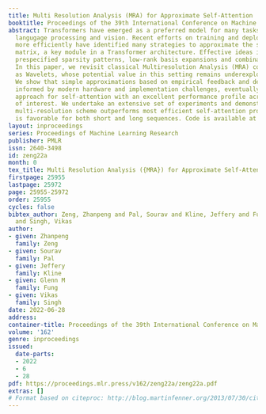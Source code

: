 ```yaml
---
title: Multi Resolution Analysis (MRA) for Approximate Self-Attention
booktitle: Proceedings of the 39th International Conference on Machine Learning
abstract: Transformers have emerged as a preferred model for many tasks in natural
  langugage processing and vision. Recent efforts on training and deploying Transformers
  more efficiently have identified many strategies to approximate the self-attention
  matrix, a key module in a Transformer architecture. Effective ideas include various
  prespecified sparsity patterns, low-rank basis expansions and combinations thereof.
  In this paper, we revisit classical Multiresolution Analysis (MRA) concepts such
  as Wavelets, whose potential value in this setting remains underexplored thus far.
  We show that simple approximations based on empirical feedback and design choices
  informed by modern hardware and implementation challenges, eventually yield a MRA-based
  approach for self-attention with an excellent performance profile across most criteria
  of interest. We undertake an extensive set of experiments and demonstrate that this
  multi-resolution scheme outperforms most efficient self-attention proposals and
  is favorable for both short and long sequences. Code is available at \url{https://github.com/mlpen/mra-attention}.
layout: inproceedings
series: Proceedings of Machine Learning Research
publisher: PMLR
issn: 2640-3498
id: zeng22a
month: 0
tex_title: Multi Resolution Analysis ({MRA}) for Approximate Self-Attention
firstpage: 25955
lastpage: 25972
page: 25955-25972
order: 25955
cycles: false
bibtex_author: Zeng, Zhanpeng and Pal, Sourav and Kline, Jeffery and Fung, Glenn M
  and Singh, Vikas
author:
- given: Zhanpeng
  family: Zeng
- given: Sourav
  family: Pal
- given: Jeffery
  family: Kline
- given: Glenn M
  family: Fung
- given: Vikas
  family: Singh
date: 2022-06-28
address:
container-title: Proceedings of the 39th International Conference on Machine Learning
volume: '162'
genre: inproceedings
issued:
  date-parts:
  - 2022
  - 6
  - 28
pdf: https://proceedings.mlr.press/v162/zeng22a/zeng22a.pdf
extras: []
# Format based on citeproc: http://blog.martinfenner.org/2013/07/30/citeproc-yaml-for-bibliographies/
---
```

